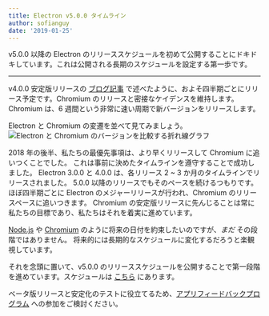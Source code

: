 ```yaml
---
title: Electron v5.0.0 タイムライン
author: sofianguy
date: '2019-01-25'
---
```


v5.0.0 以降の Electron のリリーススケジュールを初めて公開することにドキドキしています。これは公開される長期のスケジュールを設定する第一歩です。

---

v4.0.0 安定版リリースの [ブログ記事](https://electronjs.org/blog/electron-4-0#whats-next) で述べたように、およそ四半期ごとにリリース予定です。Chromium のリリースと密接なケイデンスを維持します。 Chromium は、6 週間という非常に速い周期で新バージョンをリリースします。

Electron と Chromium の変遷を並べて見てみましょう。
<img src="https://user-images.githubusercontent.com/2138661/51714676-db167080-1fea-11e9-8f10-fab1aa51993e.png" alt="Electron と Chromium のバージョンを比較する折れ線グラフ" />

2018 年の後半、私たちの最優先事項は、より早くリリースして Chromium に追いつくことでした。 これは事前に決めたタイムラインを遵守することで成功しました。 Electron 3.0.0 と 4.0.0 は、各リリース 2 ~ 3 か月のタイムラインでリリースされました。 5.0.0 以降のリリースでもそのペースを続けるつもりです。 ほぼ四半期ごとに Electron のメジャーリリースが行われ、Chromium のリリースペースに追いつきます。 Chromium の安定版リリースに先んじることは常に私たちの目標であり、私たちはそれを着実に進めています。

[Node.js](https://github.com/nodejs/Release) や [Chromium](https://chromiumdash.appspot.com/schedule) のように将来の日付を約束したいのですが、_まだ_ その段階ではありません。 将来的には長期的なスケジュールに変化するだろうと楽観視しています。

それを念頭に置いて、v5.0.0 のリリーススケジュールを公開することで第一段階を進めています。スケジュールは [こちら](https://electronjs.org/docs/tutorial/electron-timelines) にあります。

ベータ版リリースと安定化のテストに役立てるため、[アプリフィードバックプログラム](https://electronjs.org/blog/app-feedback-program) への参加をご検討ください。
